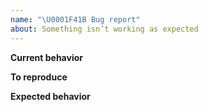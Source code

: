 ```yaml
---
name: "\U0001F41B Bug report"
about: Something isn’t working as expected
---
```


**Current behavior**

<!-- A clear and concise description of what the bug is -->

**To reproduce**

<!--
Post a link to a reproducible demo repository here.

  1. Copy one of the example projects into a repository on github
  2. Modify it to reproduce the issue.
  3. Paste the link here.

Most likely you’ll find an issue yourself, while creating a demo.

Make sure you’re using the latest version of Vue Styleguidist.

-->

**Expected behavior**

<!-- A clear and concise description of what you expected to happen -->
